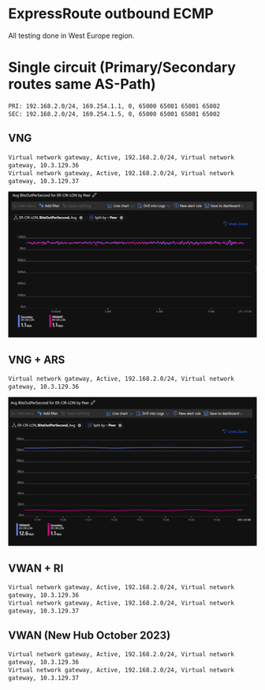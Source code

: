 # ExpressRoute outbound ECMP

All testing done in West Europe region.

# Single circuit (Primary/Secondary routes same AS-Path)

```
PRI: 192.168.2.0/24, 169.254.1.1, 0, 65000 65001 65001 65002
SEC: 192.168.2.0/24, 169.254.1.5, 0, 65000 65001 65001 65002
```

## VNG

```
Virtual network gateway, Active, 192.168.2.0/24, Virtual network gateway, 10.3.129.36
Virtual network gateway, Active, 192.168.2.0/24, Virtual network gateway, 10.3.129.37
```

![Alt text](/equal.png)

## VNG + ARS

```
Virtual network gateway, Active, 192.168.2.0/24, Virtual network gateway, 10.3.129.36
```

![Alt text](/unequal.png)

## VWAN + RI

```
Virtual network gateway, Active, 192.168.2.0/24, Virtual network gateway, 10.3.129.36
Virtual network gateway, Active, 192.168.2.0/24, Virtual network gateway, 10.3.129.37
```

## VWAN (New Hub October 2023)

```
Virtual network gateway, Active, 192.168.2.0/24, Virtual network gateway, 10.3.129.36
Virtual network gateway, Active, 192.168.2.0/24, Virtual network gateway, 10.3.129.37
```
